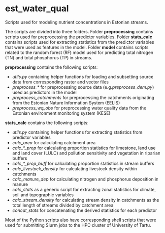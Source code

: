 # est_water_qual

Scripts used for modeling nutrient concentrations in Estonian streams.

The scripts are divided into three folders. Folder **preprocessing** contains scripts used for preprocessing the predictor variables. Folder **stats_calc** contains scripts used for extracting statistics from the predictor variables that were used as features in the model. Folder **model** contains scripts related to the random forest (RF) model used for predicting total nitrogen (TN) and total phosphorus (TP) in streams.

**preprocessing** contains the following scripts:
* *utils.py* containing helper functions for loading and subsetting source data from corresponding raster and vector files
* *preprocess_\** for preprocessing source data (e.g.*preprocess_dem.py*) used as predictors in the model
* *preprocess_catchments* for preprocessing the catchments originating from the Estonian Nature Information System (EELIS)
* *preprocess_wq_obs* for preprocessing water quality data from the Estonian environment monitoring system (KESE)

**stats_calc** contains the following scripts:
* *utils.py* containing helper functions for extracting statistics from predictor variables
* *calc_area* for calculating catchment area
* *calc_\*_prop* for calculating proportion statistics for limestone, land use and land cover (LULC) and pollution sensitivity and vegetation in riparian buffers
* *calc_\*_prop_buff* for calculating proportion statistics in stream buffers
* *calc_livestock_density* for calculating livestock density within catchments
* *calc_manure_dep* for calculating nitrogen and phosphorus deposition in manure
* *calc_stats* as a generic script for extracting zonal statistics for climate, soil and topographic variables
* *calc_stream_density* for calculating stream density in catchments as the total length of streams divided by catchment area
* *concat_stats* for concatenating the derived statistics for each predictor

Most of the Python scripts also have corresponding shell scripts that were used for submitting Slurm jobs to the HPC cluster of University of Tartu.
